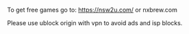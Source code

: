 To get free games go to: https://nsw2u.com/ or nxbrew.com

Please use ublock origin with vpn to avoid ads and isp blocks.

